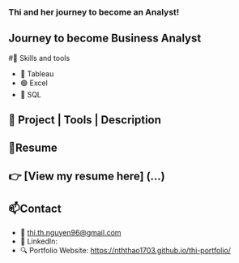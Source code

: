 ### Thi and her journey to become an Analyst!
## Journey to become Business Analyst
#🧰 Skills and tools 
- 🔴 Tableau
- 🟢 Excel
- 🔵 SQL

## 📁 Project | Tools | Description
## 📄Resume
👉 [View my resume here] (...)
---
## 📫Contact
- 📧 thi.th.nguyen96@gmail.com
- 💼 LinkedIn:
- 🔍 Portfolio Website: https://nththao1703.github.io/thi-portfolio/
